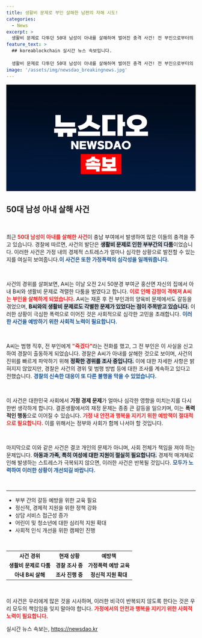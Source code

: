 ```yaml
---
title: 생활비 문제로 부인 살해한 남편의 자해 시도!
categories:
  - News
excerpt: >
  생활비 문제로 다투던 50대 남성이 아내를 살해하며 벌어진 충격 사건! 전 부인으로부터의 신고로 경찰이 출동, 범행 직후 극단적 선택을 시도한 A씨. 사건의 전말이 궁금하다면 클릭하세요!
feature_text: >
  ## koreablockchain 실시간 뉴스 속보입니다.

  생활비 문제로 다투던 50대 남성이 아내를 살해하며 벌어진 충격 사건! 전 부인으로부터의 신고로 경찰이 출동, 범행 직후 극단적 선택을 시도한 A씨. 사건의 전말이 궁금하다면 클릭하세요!
image: '/assets/img/newsdao_breakingnews.jpg'
---
```


<p><img src="/assets/img/newsdao_breakingnews.jpg" alt="koreablockchain 속보" /></p>

<h2 data-ke-size="size26">50대 남성 아내 살해 사건</h2>

<p data-ke-size="size16">&nbsp;</p>

<p>최근 <b><span style="color: #ee2323;">50대 남성이 아내를 살해한 사건</span></b>이 충남 부여에서 발생하여 많은 이들의 충격을 주고 있습니다. 경찰에 따르면, 사건의 발단은 <b><span style="background-color: #21538527;">생활비 문제로 인한 부부간의 다툼</span></b>이었습니다. 이러한 사건은 가정 내의 경제적 스트레스가 얼마나 심각한 상황으로 발전할 수 있는지를 여실히 보여줍니다.<b><span style="color: #1a5490;">이 사건은 또한 가정폭력의 심각성을 일깨워줍니다.</span></b> </p>

<p data-ke-size="size16">&nbsp;</p>

<p>사건의 경위를 살펴보면, A씨는 이날 오전 2시 50분경 부여군 홍산면 자신의 집에서 아내 B씨와 생활비 문제로 격렬한 다툼을 벌였다고 합니다. <b><span style="color: #ee2323;">이로 인해 감정이 격해져 A씨는 부인을 살해하게 되었습니다.</span></b> A씨는 재혼 후 전 부인과의 양육비 문제에서도 갈등을 겪었으며, <b><span style="background-color: #21538527;">B씨와의 생활비 문제로도 각별한 문제가 있었다는 점이 주목받고 있습니다.</span></b> 이러한 상황이 극심한 폭력으로 이어진 것은 사회적으로 심각한 고민을 초래합니다. <b><span style="color: #1a5490;">이러한 사건을 예방하기 위한 사회적 노력이 필요합니다.</span></b></p>

<p data-ke-size="size16">&nbsp;</p>

<p>A씨는 범행 직후, 전 부인에게 <b><span style="color: #ee2323;">"죽겠다"</span></b>라는 전화를 했고, 그 전 부인은 이 사실을 신고하여 경찰이 출동하게 되었습니다. 경찰은 A씨가 아내를 살해한 것으로 보이며, 사건의 진위를 빠르게 파악하기 위해 <b><span style="background-color: #21538527;">정확한 경위를 조사 중입니다.</span></b> 이에 대한 자세한 사항은 밝혀지지 않았지만, 경찰은 사건의 경위 및 범행 방법 등에 대한 조사를 계속하고 있다고 전했습니다. <b><span style="color: #1a5490;">경찰의 신속한 대응이 또 다른 불행을 막을 수 있었습니다.</span></b></p>

<p data-ke-size="size16">&nbsp;</p>

<p>이 사건은 대한민국 사회에서 <b>가정 경제 문제</b>가 얼마나 심각한 영향을 미치는지를 다시 한번 생각하게 합니다. 결혼생활에서의 재정 문제는 종종 큰 갈등을 일으키며, 이는 <b>폭력적인 행동</b>으로 이어질 수 있습니다. <b><span style="color: #ee2323;">가정 내 안전과 행복을 지키기 위한 예방책이 절대적으로 필요합니다.</span></b> 이를 위해서는 정부와 사회가 함께 나서야 할 것입니다. </p>

<p data-ke-size="size16">&nbsp;</p>

<p>마지막으로 이와 같은 사건은 결코 개인의 문제가 아니며, 사회 전체가 책임을 져야 하는 문제입니다. <b><span style="background-color: #21538527;">아동과 가족, 특히 여성에 대한 지원이 절실히 필요합니다.</span></b> 경제적 매개체로 인해 발생하는 스트레스가 극복되지 않으면, 이러한 사건은 반복될 것입니다. <b><span style="color: #1a5490;">모두가 노력하여 이러한 상황이 개선되길 바랍니다.</span></b></p>

<p data-ke-size="size16">&nbsp;</p>

<hr>

<ul>
  <li>부부 간의 갈등 예방을 위한 교육 필요</li>
  <li>정신적, 경제적 지원을 위한 정책 강화</li>
  <li>상담 서비스 접근성 증가</li>
  <li>어린이 및 청소년에 대한 심리적 지원 확대</li>
  <li>사회적 인식 개선을 위한 캠페인 진행</li>
</ul>

<p data-ke-size="size16">&nbsp;</p>

<table style="width: 100%;">
  <tr>
    <td style="text-align: center; height: 17px;"><b>사건 경위</b></td>
    <td style="text-align: center; height: 17px;"><b>현재 상황</b></td>
    <td style="text-align: center; height: 17px;"><b>예방책</b></td>
  </tr>
  <tr>
    <td style="text-align: center; height: 17px;"><b>생활비 문제로 다툼</b></td>
    <td style="text-align: center; height: 17px;"><b>경찰 조사 중</b></td>
    <td style="text-align: center; height: 17px;"><b>가정폭력 예방 교육</b></td>
  </tr>
  <tr>
    <td style="text-align: center; height: 17px;"><b>아내 B씨 살해</b></td>
    <td style="text-align: center; height: 17px;"><b>조사 진행 중</b></td>
    <td style="text-align: center; height: 17px;"><b>정신적 지원 확대</b></td>
  </tr>
</table>

<p data-ke-size="size16">&nbsp;</p>

<p>이 사건은 우리에게 많은 것을 시사하며, 이러한 비극이 반복되지 않도록 한다는 것은 우리 모두의 책임임을 잊지 말아야 합니다. <b><span style="color: #ee2323;">가정에서의 안전과 행복을 지키기 위한 사회적 노력이 필요합니다.</span></b></p>
실시간 뉴스 속보는, <a href="https://newsdao.kr" rel="dofollow">https://newsdao.kr</a>


